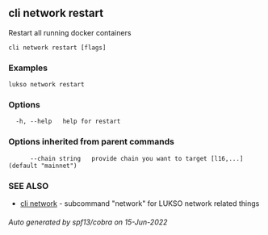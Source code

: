 ## cli network restart

Restart all running docker containers

```
cli network restart [flags]
```

### Examples

```
lukso network restart
```

### Options

```
  -h, --help   help for restart
```

### Options inherited from parent commands

```
      --chain string   provide chain you want to target [l16,...] (default "mainnet")
```

### SEE ALSO

* [cli network](cli_network.md)	 - subcommand "network" for LUKSO network related things

###### Auto generated by spf13/cobra on 15-Jun-2022
